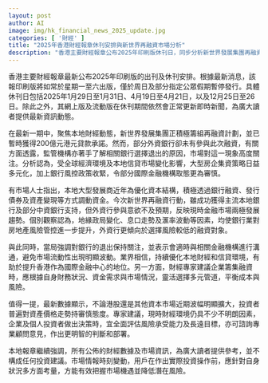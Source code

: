 ```yaml
---
layout: post
author: AI
image: img/hk_financial_news_2025_update.jpg
categories: [ '財經' ]
title: "2025年香港財經報章休刊安排與新世界再融資市場分析"
description: "香港主要財經報章公布2025年印刷版休刊日，同步分析新世界發展集團再融資計劃在國際及本地銀行參與下呈現的市場分歧，以及外圍經濟、監管政策與本地房地產信貸環境動態，並建議企業及投資者審慎評估風險、靈活部署。"
---
```

香港主要財經報章最新公布2025年印刷版的出刊及休刊安排。根據最新消息，該報印刷版將如常於星期一至六出版，僅於周日及部分指定公眾假期暫停發行。具體休刊日包括2025年1月29日至1月31日、4月19日至4月21日，以及12月25日至26日。除此之外，其網上版及流動版在休刊期間依然會正常更新即時新聞，為廣大讀者提供最新資訊動態。

在最新一期中，聚焦本地財經動態，新世界發展集團正積極籌組再融資計劃，並已暫時獲得200億元港元貸款承諾。然而，部分外資銀行卻未有參與此次融資，有關方面透露，監管機構亦著手了解相關銀行選擇退出的原因，市場對這一現象高度關注。分析認為，受全球經濟環境及本地信貸市場變化影響，大型房企集資策略日益多元化，加上銀行風控政策收緊，令部分國際金融機構取態更為審慎。

有市場人士指出，本地大型發展商近年為優化資本結構，積極透過銀行融資、發行債券及資產變現等方式調動資金。今次新世界再融資行動，雖成功獲得主流本地銀行及部分中資銀行支持，但外資行參與意欲不及預期，反映現時金融市場兩極發展趨勢。個別觀察認為，地緣政局變化、息口走勢及滙率波動等因素，均使銀行業對房地產風險管控進一步提升，外資行更傾向於選擇風險較低的融資對象。

與此同時，當局強調對銀行的退出保持關注，並表示會適時與相關金融機構進行溝通，避免市場流動性出現明顯波動。業界相信，持續優化本地財經和信貸環境，有助於提升香港作為國際金融中心的地位。另一方面，財經專家建議企業籌集融資時，應根據自身財務狀況、資金需求與市場情況，靈活選擇多元管道，平衡成本與風險。

值得一提，最新數據顯示，不論港股還是其他資本市場近期波幅明顯擴大，投資者普遍對資產價格走勢持審慎態度。專家建議，現時財經環境仍具不少不明朗因素，企業及個人投資者做出決策時，宜全面評估風險承受能力及長遠目標，亦可諮詢專業顧問意見，作出更明智的判斷和部署。

本地報章繼續強調，所有公佈的財經數據及市場資訊，為廣大讀者提供參考，並不構成任何投資建議。市場情報時刻變動，用戶在作出實際投資操作前，應針對自身狀況多方面考量，方能有效把握市場機遇並降低潛在風險。
